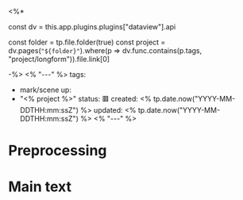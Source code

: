 <%*

const dv = this.app.plugins.plugins["dataview"].api

const folder = tp.file.folder(true)
const project = dv.pages(`"${folder}"`).where(p => dv.func.contains(p.tags, "project/longform")).file.link[0]

-%>
<% "---" %>
tags:
  - mark/scene
up:
  - "<% project %>"
status: 🟥
created: <% tp.date.now("YYYY-MM-DDTHH:mm:ssZ") %>
updated: <% tp.date.now("YYYY-MM-DDTHH:mm:ssZ") %>
<% "---" %>

# Preprocessing

# Main text
